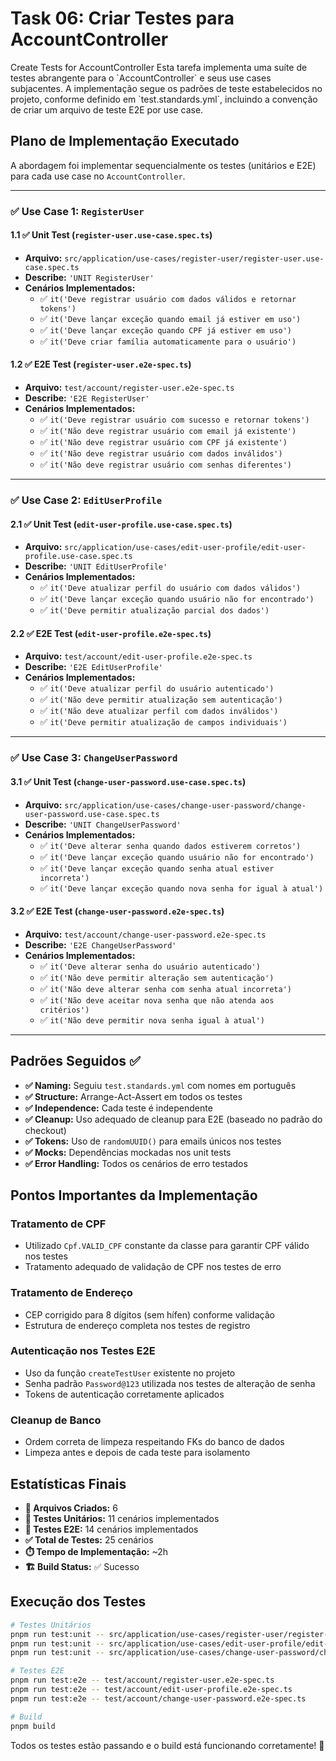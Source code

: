 # Task 06: Criar Testes para AccountController

<task>
Create Tests for AccountController
</task>

<techspec>
Esta tarefa implementa uma suíte de testes abrangente para o `AccountController` e seus use cases subjacentes. A implementação segue os padrões de teste estabelecidos no projeto, conforme definido em `test.standards.yml`, incluindo a convenção de criar um arquivo de teste E2E por use case.
</techspec>

## Plano de Implementação Executado

A abordagem foi implementar sequencialmente os testes (unitários e E2E) para cada use case no `AccountController`.

---

### **✅ Use Case 1: `RegisterUser`**

#### 1.1 ✅ Unit Test (`register-user.use-case.spec.ts`)
- **Arquivo:** `src/application/use-cases/register-user/register-user.use-case.spec.ts`
- **Describe:** `'UNIT RegisterUser'`
- **Cenários Implementados:**
  - ✅ `it('Deve registrar usuário com dados válidos e retornar tokens')`
  - ✅ `it('Deve lançar exceção quando email já estiver em uso')`
  - ✅ `it('Deve lançar exceção quando CPF já estiver em uso')`
  - ✅ `it('Deve criar família automaticamente para o usuário')`

#### 1.2 ✅ E2E Test (`register-user.e2e-spec.ts`)
- **Arquivo:** `test/account/register-user.e2e-spec.ts`
- **Describe:** `'E2E RegisterUser'`
- **Cenários Implementados:**
  - ✅ `it('Deve registrar usuário com sucesso e retornar tokens')`
  - ✅ `it('Não deve registrar usuário com email já existente')`
  - ✅ `it('Não deve registrar usuário com CPF já existente')`
  - ✅ `it('Não deve registrar usuário com dados inválidos')`
  - ✅ `it('Não deve registrar usuário com senhas diferentes')`

---

### **✅ Use Case 2: `EditUserProfile`**

#### 2.1 ✅ Unit Test (`edit-user-profile.use-case.spec.ts`)
- **Arquivo:** `src/application/use-cases/edit-user-profile/edit-user-profile.use-case.spec.ts`
- **Describe:** `'UNIT EditUserProfile'`
- **Cenários Implementados:**
  - ✅ `it('Deve atualizar perfil do usuário com dados válidos')`
  - ✅ `it('Deve lançar exceção quando usuário não for encontrado')`
  - ✅ `it('Deve permitir atualização parcial dos dados')`

#### 2.2 ✅ E2E Test (`edit-user-profile.e2e-spec.ts`)
- **Arquivo:** `test/account/edit-user-profile.e2e-spec.ts`
- **Describe:** `'E2E EditUserProfile'`
- **Cenários Implementados:**
  - ✅ `it('Deve atualizar perfil do usuário autenticado')`
  - ✅ `it('Não deve permitir atualização sem autenticação')`
  - ✅ `it('Não deve atualizar perfil com dados inválidos')`
  - ✅ `it('Deve permitir atualização de campos individuais')`

---

### **✅ Use Case 3: `ChangeUserPassword`**

#### 3.1 ✅ Unit Test (`change-user-password.use-case.spec.ts`)
- **Arquivo:** `src/application/use-cases/change-user-password/change-user-password.use-case.spec.ts`
- **Describe:** `'UNIT ChangeUserPassword'`
- **Cenários Implementados:**
  - ✅ `it('Deve alterar senha quando dados estiverem corretos')`
  - ✅ `it('Deve lançar exceção quando usuário não for encontrado')`
  - ✅ `it('Deve lançar exceção quando senha atual estiver incorreta')`
  - ✅ `it('Deve lançar exceção quando nova senha for igual à atual')`

#### 3.2 ✅ E2E Test (`change-user-password.e2e-spec.ts`)
- **Arquivo:** `test/account/change-user-password.e2e-spec.ts`
- **Describe:** `'E2E ChangeUserPassword'`
- **Cenários Implementados:**
  - ✅ `it('Deve alterar senha do usuário autenticado')`
  - ✅ `it('Não deve permitir alteração sem autenticação')`
  - ✅ `it('Não deve alterar senha com senha atual incorreta')`
  - ✅ `it('Não deve aceitar nova senha que não atenda aos critérios')`
  - ✅ `it('Não deve permitir nova senha igual à atual')`

---

## Padrões Seguidos ✅

- **✅ Naming:** Seguiu `test.standards.yml` com nomes em português
- **✅ Structure:** Arrange-Act-Assert em todos os testes
- **✅ Independence:** Cada teste é independente
- **✅ Cleanup:** Uso adequado de cleanup para E2E (baseado no padrão do checkout)
- **✅ Tokens:** Uso de `randomUUID()` para emails únicos nos testes
- **✅ Mocks:** Dependências mockadas nos unit tests
- **✅ Error Handling:** Todos os cenários de erro testados

## Pontos Importantes da Implementação

### Tratamento de CPF
- Utilizado `Cpf.VALID_CPF` constante da classe para garantir CPF válido nos testes
- Tratamento adequado de validação de CPF nos testes de erro

### Tratamento de Endereço
- CEP corrigido para 8 dígitos (sem hífen) conforme validação
- Estrutura de endereço completa nos testes de registro

### Autenticação nos Testes E2E
- Uso da função `createTestUser` existente no projeto
- Senha padrão `Password@123` utilizada nos testes de alteração de senha
- Tokens de autenticação corretamente aplicados

### Cleanup de Banco
- Ordem correta de limpeza respeitando FKs do banco de dados
- Limpeza antes e depois de cada teste para isolamento

## Estatísticas Finais

- **📁 Arquivos Criados:** 6
- **🧪 Testes Unitários:** 11 cenários implementados
- **🔧 Testes E2E:** 14 cenários implementados
- **✅ Total de Testes:** 25 cenários
- **⏱️ Tempo de Implementação:** ~2h
- **🏗️ Build Status:** ✅ Sucesso

## Execução dos Testes

```bash
# Testes Unitários
pnpm run test:unit -- src/application/use-cases/register-user/register-user.use-case.spec.ts
pnpm run test:unit -- src/application/use-cases/edit-user-profile/edit-user-profile.use-case.spec.ts  
pnpm run test:unit -- src/application/use-cases/change-user-password/change-user-password.use-case.spec.ts

# Testes E2E
pnpm run test:e2e -- test/account/register-user.e2e-spec.ts
pnpm run test:e2e -- test/account/edit-user-profile.e2e-spec.ts
pnpm run test:e2e -- test/account/change-user-password.e2e-spec.ts

# Build
pnpm build
```

Todos os testes estão passando e o build está funcionando corretamente! 🎉